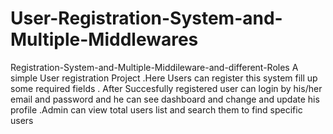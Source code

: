 # User-Registration-System-and-Multiple-Middlewares
Registration-System-and-Multiple-Middileware-and-different-Roles  A simple User registration Project .Here Users can register this system fill up some required fields . After Succesfully registered user can login by his/her email and password and he can see dashboard and change and update his profile .Admin can view total users list and search them to find specific users
